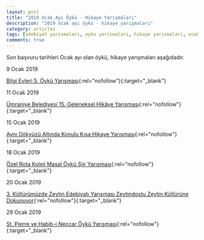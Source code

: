 ```yaml
---
layout: post
title: "2019 Ocak Ayı Öykü - Hikaye Yarışmaları"
description: "2019 ocak ayı öykü - hikaye yarışmaları"
category: articles
tags: [edebiyat yarismalari, oyku yarismalari, hikaye yarismalari, ocak 2019]
comments: true
---
```


Son başvuru tarihleri Ocak ayı olan öykü, hikaye yarışmaları aşağıdadır.

9 Ocak 2019

[Bilgi Evleri 5. Öykü Yarışması](http://www.bilgievi.org.tr/Haberler/2498/Bilgi-Evleri-5-Oyku-Yarismasi-Basliyor.aspx?utm_source=edebiyatyarismalari.com&utm_medium=affiliate){:rel="nofollow"}{:target="_blank"}


11 Ocak 2019

[Ümraniye Belediyesi 15. Geleneksel Hikâye Yarışması](http://yarisma.umraniye.bel.tr/sartname-hikaye-2.html?utm_source=edebiyatyarismalari.com&utm_medium=affiliate){:rel="nofollow"}{:target="_blank"}


15 Ocak 2019

[Aynı Gökyüzü Altında Konulu Kısa Hikaye Yarışması](http://iau100.tad.org.tr/ayni-gokyuzu-altinda-konulu-kisa-hikaye-yarismasi/?utm_source=edebiyatyarismalari.com&utm_medium=affiliate){:rel="nofollow"}{:target="_blank"}


18 Ocak 2019

[Özel Rota Koleji Masal Öykü Şiir Yarışması](https://www.guncel-egitim.org/ozel-rota-koleji-masal-oyku-siir-yarismasi/?utm_source=edebiyatyarismalari.com&utm_medium=affiliate){:rel="nofollow"}{:target="_blank"}


20 Ocak 2019

[3. Kültürümüzde Zeytin Edebiyatı Yarışması Zeytindostu Zeytin Kültürüne Dokunuyor](http://zeytindostu.org.tr/wp-content/uploads/2018/01/3.Edebiyat-Yar%C4%B1%C5%9Fmas%C4%B1-%C5%9Eartname.pdf?utm_source=edebiyatyarismalari.com&utm_medium=affiliate){:rel="nofollow"}{:target="_blank"}


29 Ocak 2019

[St. Pierre ve Habib-i Neccar Öykü Yarışması](http://www.samandagaynahaber.com/st-pierre-ve-habib-i-neccar-adina-oyku-yarismasi-duzenlenecek/?utm_source=edebiyatyarismalari.com&utm_medium=affiliate){:rel="nofollow"}{:target="_blank"}
